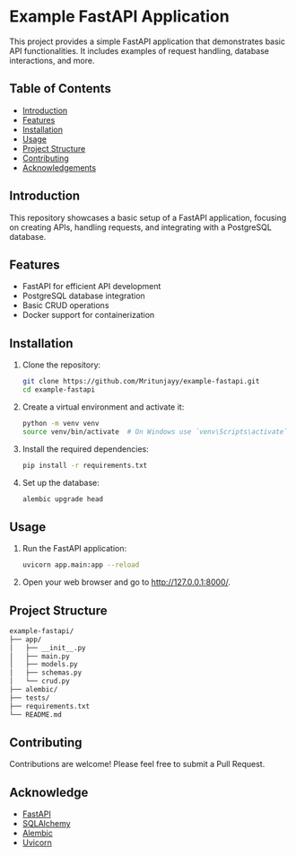 # Example FastAPI Application

This project provides a simple FastAPI application that demonstrates basic API functionalities. It includes examples of request handling, database interactions, and more.

## Table of Contents
- [Introduction](#introduction)
- [Features](#features)
- [Installation](#installation)
- [Usage](#usage)
- [Project Structure](#project-structure)
- [Contributing](#contributing)
- [Acknowledgements](#acknowledgements)

## Introduction

This repository showcases a basic setup of a FastAPI application, focusing on creating APIs, handling requests, and integrating with a PostgreSQL database.

## Features

- FastAPI for efficient API development
- PostgreSQL database integration
- Basic CRUD operations
- Docker support for containerization

## Installation

1. Clone the repository:
   ```bash
   git clone https://github.com/Mritunjayy/example-fastapi.git
   cd example-fastapi
   
2. Create a virtual environment and activate it:
   ```bash
   python -m venv venv
   source venv/bin/activate  # On Windows use `venv\Scripts\activate`

3. Install the required dependencies:
   ```bash
   pip install -r requirements.txt

4. Set up the database:
   ```bash
   alembic upgrade head

## Usage

1. Run the FastAPI application:
   ```bash
   uvicorn app.main:app --reload

2. Open your web browser and go to http://127.0.0.1:8000/.

## Project Structure

```bash
example-fastapi/
├── app/
│   ├── __init__.py
│   ├── main.py
│   ├── models.py
│   ├── schemas.py
│   └── crud.py
├── alembic/
├── tests/
├── requirements.txt
└── README.md
```

## Contributing

Contributions are welcome! Please feel free to submit a Pull Request.

## Acknowledge

- [FastAPI](https://fastapi.tiangolo.com/)
- [SQLAlchemy](https://www.sqlalchemy.org/)
- [Alembic](https://alembic.sqlalchemy.org/)
- [Uvicorn](https://www.uvicorn.org/)
